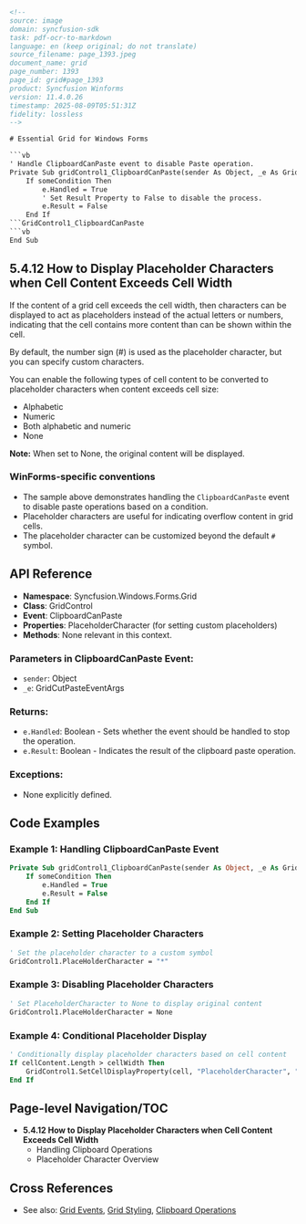 ```html
<!-- 
source: image
domain: syncfusion-sdk
task: pdf-ocr-to-markdown
language: en (keep original; do not translate)
source_filename: page_1393.jpeg
document_name: grid
page_number: 1393
page_id: grid#page_1393
product: Syncfusion Winforms
version: 11.4.0.26
timestamp: 2025-08-09T05:51:31Z
fidelity: lossless
-->

# Essential Grid for Windows Forms

```vb
' Handle ClipboardCanPaste event to disable Paste operation.
Private Sub gridControl1_ClipboardCanPaste(sender As Object, _e As GridCutPasteEventArgs) _Handles GridControl1.ClipboardCanPaste
    If someCondition Then
        e.Handled = True
        ' Set Result Property to False to disable the process.
        e.Result = False
    End If
```GridControl1_ClipboardCanPaste
```vb
End Sub
```

## 5.4.12 How to Display Placeholder Characters when Cell Content Exceeds Cell Width

If the content of a grid cell exceeds the cell width, then characters can be displayed to act as placeholders instead of the actual letters or numbers, indicating that the cell contains more content than can be shown within the cell.

By default, the number sign (#) is used as the placeholder character, but you can specify custom characters.

You can enable the following types of cell content to be converted to placeholder characters when content exceeds cell size:

- Alphabetic
- Numeric
- Both alphabetic and numeric
- None

**Note:** When set to None, the original content will be displayed.

### WinForms-specific conventions
- The sample above demonstrates handling the `ClipboardCanPaste` event to disable paste operations based on a condition.
- Placeholder characters are useful for indicating overflow content in grid cells.
- The placeholder character can be customized beyond the default `#` symbol.

## API Reference

- **Namespace**: Syncfusion.Windows.Forms.Grid
- **Class**: GridControl
- **Event**: ClipboardCanPaste
- **Properties**: PlaceholderCharacter (for setting custom placeholders)
- **Methods**: None relevant in this context.

### Parameters in ClipboardCanPaste Event:
- `sender`: Object
- `_e`: GridCutPasteEventArgs

### Returns:
- `e.Handled`: Boolean - Sets whether the event should be handled to stop the operation.
- `e.Result`: Boolean - Indicates the result of the clipboard paste operation.

### Exceptions:
- None explicitly defined.

## Code Examples

### Example 1: Handling ClipboardCanPaste Event
```vb
Private Sub gridControl1_ClipboardCanPaste(sender As Object, _e As GridCutPasteEventArgs) _Handles GridControl1.ClipboardCanPaste
    If someCondition Then
        e.Handled = True
        e.Result = False
    End If
End Sub
```

### Example 2: Setting Placeholder Characters
```vb
' Set the placeholder character to a custom symbol
GridControl1.PlaceHolderCharacter = "*"
```

### Example 3: Disabling Placeholder Characters
```vb
' Set PlaceholderCharacter to None to display original content
GridControl1.PlaceHolderCharacter = None
```

### Example 4: Conditional Placeholder Display
```vb
' Conditionally display placeholder characters based on cell content
If cellContent.Length > cellWidth Then
    GridControl1.SetCellDisplayProperty(cell, "PlaceholderCharacter", "*")
End If
```

## Page-level Navigation/TOC
- **5.4.12 How to Display Placeholder Characters when Cell Content Exceeds Cell Width**
  - Handling Clipboard Operations
  - Placeholder Character Overview

## Cross References
- See also: [Grid Events](#grid-events), [Grid Styling](#grid-styling), [Clipboard Operations](#clipboard-operations)

<!-- tags: [Grid, Clipboard, Placeholder, CellDimension, WindowsForms, GridControl, ClipboardCanPaste, PlaceholderCharacter] keywords: [Grid, Clipboard事件, 替代字符, 单元格宽度, 表格, Windows表单, GridControl, 剪贴板, 替代字符设置] -->
```